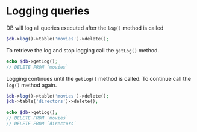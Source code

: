 # Logging queries
DB will log all queries executed after the ``log()`` method is called
```php
$db->log()->table('movies')->delete();
```
To retrieve the log and stop logging call the ``getLog()`` method.
```php
echo $db->getLog();
// DELETE FROM `movies`
```
Logging continues until the ``getLog()`` method is called. To continue call the ``log()`` method again.
```php
$db->log()->table('movies')->delete();
$db->table('directors')->delete();

echo $db->getLog();
// DELETE FROM `movies`
// DELETE FROM `directors`
```
